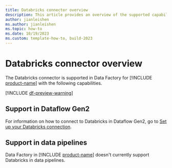 ```yaml
---
title: Databricks connector overview
description: This article provides an overview of the supported capabilities of the Databricks connector.
author: jianleishen
ms.author: jianleishen
ms.topic: how-to
ms.date: 10/19/2023
ms.custom: template-how-to, build-2023
---
```


# Databricks connector overview

The Databricks connector is supported in Data Factory for [!INCLUDE [product-name](../includes/product-name.md)] with the following capabilities.

[!INCLUDE [df-preview-warning](includes/data-factory-preview-warning.md)]

## Support in Dataflow Gen2

For information on how to connect to Databricks in Dataflow Gen2, go to [Set up your Databricks connection](connector-databricks.md).

## Support in data pipelines

Data Factory in [!INCLUDE [product-name](../includes/product-name.md)] doesn't currently support Databricks in data pipelines.
